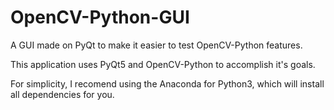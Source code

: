 # OpenCV-Python-GUI

A GUI made on PyQt to make it easier to test OpenCV-Python features.

This application uses PyQt5 and OpenCV-Python to accomplish it's goals.

For simplicity, I recomend using the Anaconda for Python3, which will install all dependencies for you.
